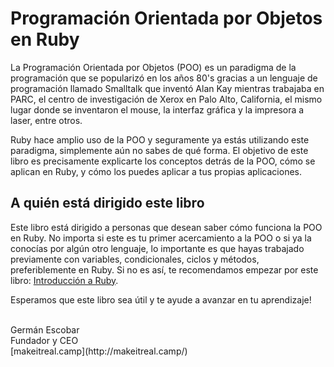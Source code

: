 # Programación Orientada por Objetos en Ruby

La Programación Orientada por Objetos (POO) es un paradigma de la programación que se popularizó en los años 80's gracias a un lenguaje de programación llamado Smalltalk que inventó Alan Kay mientras trabajaba en PARC, el centro de investigación de Xerox en Palo Alto, California, el mismo lugar donde se inventaron el mouse, la interfaz gráfica y la impresora a laser, entre otros.

Ruby hace amplio uso de la POO y seguramente ya estás utilizando este paradigma, simplemente aún no sabes de qué forma. El objetivo de este libro es precisamente explicarte los conceptos detrás de la POO, cómo se aplican en Ruby, y cómo los puedes aplicar a tus propias aplicaciones.

## A quién está dirigido este libro

Este libro está dirigido a personas que desean saber cómo funciona la POO en Ruby. No importa si este es tu primer acercamiento a la POO o si ya la conocías por algún otro lenguaje, lo importante es que hayas trabajado previamente con variables, condicionales, ciclos y métodos, preferiblemente en Ruby. Si no es así, te recomendamos empezar por este libro: [Introducción a Ruby](https://makeitrealcamp.gitbooks.io/ruby-book/content/).

Esperamos que este libro sea útil y te ayude a avanzar en tu aprendizaje!

<br>
Germán Escobar<br>
Fundador y CEO<br>
[makeitreal.camp](http://makeitreal.camp/)